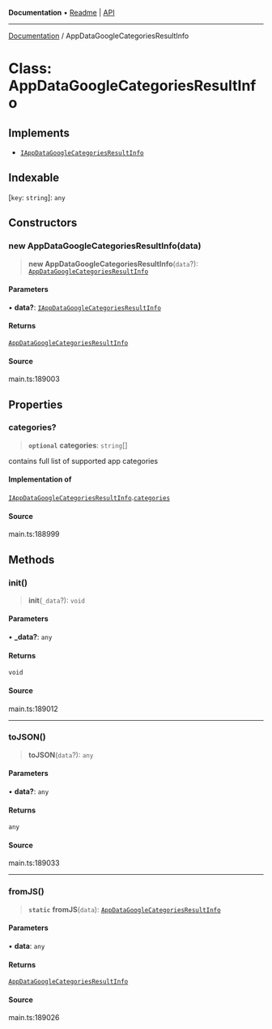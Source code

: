 **Documentation** • [Readme](../README.md) \| [API](../globals.md)

***

[Documentation](../README.md) / AppDataGoogleCategoriesResultInfo

# Class: AppDataGoogleCategoriesResultInfo

## Implements

- [`IAppDataGoogleCategoriesResultInfo`](../interfaces/IAppDataGoogleCategoriesResultInfo.md)

## Indexable

 \[`key`: `string`\]: `any`

## Constructors

### new AppDataGoogleCategoriesResultInfo(data)

> **new AppDataGoogleCategoriesResultInfo**(`data`?): [`AppDataGoogleCategoriesResultInfo`](AppDataGoogleCategoriesResultInfo.md)

#### Parameters

• **data?**: [`IAppDataGoogleCategoriesResultInfo`](../interfaces/IAppDataGoogleCategoriesResultInfo.md)

#### Returns

[`AppDataGoogleCategoriesResultInfo`](AppDataGoogleCategoriesResultInfo.md)

#### Source

main.ts:189003

## Properties

### categories?

> **`optional`** **categories**: `string`[]

contains full list of supported app categories

#### Implementation of

[`IAppDataGoogleCategoriesResultInfo`](../interfaces/IAppDataGoogleCategoriesResultInfo.md).[`categories`](../interfaces/IAppDataGoogleCategoriesResultInfo.md#categories)

#### Source

main.ts:188999

## Methods

### init()

> **init**(`_data`?): `void`

#### Parameters

• **\_data?**: `any`

#### Returns

`void`

#### Source

main.ts:189012

***

### toJSON()

> **toJSON**(`data`?): `any`

#### Parameters

• **data?**: `any`

#### Returns

`any`

#### Source

main.ts:189033

***

### fromJS()

> **`static`** **fromJS**(`data`): [`AppDataGoogleCategoriesResultInfo`](AppDataGoogleCategoriesResultInfo.md)

#### Parameters

• **data**: `any`

#### Returns

[`AppDataGoogleCategoriesResultInfo`](AppDataGoogleCategoriesResultInfo.md)

#### Source

main.ts:189026
